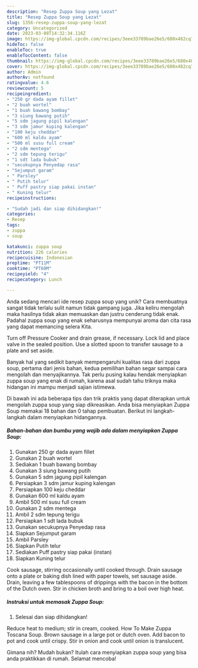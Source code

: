 ```yaml
---
description: "Resep Zuppa Soup yang Lezat"
title: "Resep Zuppa Soup yang Lezat"
slug: 1356-resep-zuppa-soup-yang-lezat
category: Uncategorized
date: 2023-03-08T14:32:34.116Z
image: https://img-global.cpcdn.com/recipes/3eee33789bae26e5/680x482cq70/zuppa-soup-foto-resep-utama.jpg
hideToc: false
enableToc: true
enableTocContent: false
thumbnail: https://img-global.cpcdn.com/recipes/3eee33789bae26e5/680x482cq70/zuppa-soup-foto-resep-utama.jpg
cover: https://img-global.cpcdn.com/recipes/3eee33789bae26e5/680x482cq70/zuppa-soup-foto-resep-utama.jpg
author: Admin
authorAv: notfound
ratingvalue: 4.6
reviewcount: 5
recipeingredient:
- "250 gr dada ayam fillet"
- "2 buah wortel"
- "1 buah bawang bombay"
- "3 siung bawang putih"
- "5 sdm jagung pipil kalengan"
- "3 sdm jamur kuping kalengan"
- "100 keju cheddar"
- "600 ml kaldu ayam"
- "500 ml susu full cream"
- "2 sdm mentega"
- "2 sdm tepung terigu"
- "1 sdt lada bubuk"
- "secukupnya Penyedap rasa"
- "Sejumput garam"
- " Parsley"
- " Putih telur"
- " Puff pastry siap pakai instan"
- " Kuning telur"
recipeinstructions:

- "Sudah jadi dan siap dihidangkan!"
categories:
- Resep
tags:
- zuppa
- soup

katakunci: zuppa soup 
nutrition: 226 calories
recipecuisine: Indonesian
preptime: "PT11M"
cooktime: "PT60M"
recipeyield: "4"
recipecategory: Lunch

---
```





Anda sedang mencari ide resep zuppa soup yang unik? Cara membuatnya sangat tidak terlalu sulit namun tidak gampang juga. Jika keliru mengolah maka hasilnya tidak akan memuaskan dan justru cenderung tidak enak. Padahal zuppa soup yang enak seharusnya mempunyai aroma dan cita rasa yang dapat memancing selera Kita.





Turn off Pressure Cooker and drain grease, if necessary. Lock lid and place valve in the sealed position. Use a slotted spoon to transfer sausage to a plate and set aside.

Banyak hal yang sedikit banyak mempengaruhi kualitas rasa dari zuppa soup, pertama dari jenis bahan, kedua pemilihan bahan segar sampai cara mengolah dan menyajikannya. Tak perlu pusing kalau hendak menyiapkan zuppa soup yang enak di rumah, karena asal sudah tahu triknya maka hidangan ini mampu menjadi sajian istimewa.






Di bawah ini ada beberapa tips dan trik praktis yang dapat diterapkan untuk mengolah zuppa soup yang siap dikreasikan. Anda bisa menyiapkan Zuppa Soup memakai 18 bahan dan 0 tahap pembuatan. Berikut ini langkah-langkah dalam menyiapkan hidangannya.

<!--inarticleads1-->

##### Bahan-bahan dan bumbu yang wajib ada dalam menyiapkan Zuppa Soup:

1. Gunakan 250 gr dada ayam fillet
1. Gunakan 2 buah wortel
1. Sediakan 1 buah bawang bombay
1. Gunakan 3 siung bawang putih
1. Gunakan 5 sdm jagung pipil kalengan
1. Persiapkan 3 sdm jamur kuping kalengan
1. Persiapkan 100 keju cheddar
1. Gunakan 600 ml kaldu ayam
1. Ambil 500 ml susu full cream
1. Gunakan 2 sdm mentega
1. Ambil 2 sdm tepung terigu
1. Persiapkan 1 sdt lada bubuk
1. Gunakan secukupnya Penyedap rasa
1. Siapkan Sejumput garam
1. Ambil  Parsley
1. Siapkan  Putih telur
1. Sediakan  Puff pastry siap pakai (instan)
1. Siapkan  Kuning telur


Cook sausage, stirring occasionally until cooked through. Drain sausage onto a plate or baking dish lined with paper towels, set sausage aside. Drain, leaving a few tablespoons of drippings with the bacon in the bottom of the Dutch oven. Stir in chicken broth and bring to a boil over high heat. 

<!--inarticleads2-->

##### Instruksi untuk memasak Zuppa Soup:


1. Selesai dan siap dihidangkan!

Reduce heat to medium; stir in cream, cooked. How To Make Zuppa Toscana Soup. Brown sausage in a large pot or dutch oven. Add bacon to pot and cook until crispy. Stir in onion and cook until onion is translucent. 

Gimana nih? Mudah bukan? Itulah cara menyiapkan zuppa soup yang bisa anda praktikkan di rumah. Selamat mencoba!
